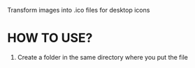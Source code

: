 Transform images into .ico files for desktop icons

# HOW TO USE?
1. Create a folder in the same directory where you put the file
